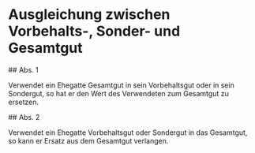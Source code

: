 # Ausgleichung zwischen Vorbehalts-, Sonder- und Gesamtgut



\#\# Abs. 1

 Verwendet ein Ehegatte Gesamtgut in sein Vorbehaltsgut oder in sein Sondergut, so hat er den Wert des Verwendeten zum Gesamtgut zu ersetzen.

\#\# Abs. 2

 Verwendet ein Ehegatte Vorbehaltsgut oder Sondergut in das Gesamtgut, so kann er Ersatz aus dem Gesamtgut verlangen. 

